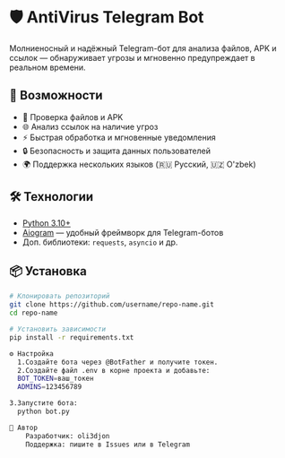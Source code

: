 # 🛡️ AntiVirus Telegram Bot

Молниеносный и надёжный Telegram-бот для анализа файлов, APK и ссылок — обнаруживает угрозы и мгновенно предупреждает в реальном времени.

## 🚀 Возможности
- 📂 Проверка файлов и APK
- 🌐 Анализ ссылок на наличие угроз
- ⚡ Быстрая обработка и мгновенные уведомления
- 🔒 Безопасность и защита данных пользователей
- 🌍 Поддержка нескольких языков (🇷🇺 Русский, 🇺🇿 O'zbek)

## 🛠 Технологии
- [Python 3.10+](https://www.python.org/)
- [Aiogram](https://github.com/aiogram/aiogram) — удобный фреймворк для Telegram-ботов
- Доп. библиотеки: `requests`, `asyncio` и др.

## 📦 Установка
```bash
# Клонировать репозиторий
git clone https://github.com/username/repo-name.git
cd repo-name

# Установить зависимости
pip install -r requirements.txt

⚙️ Настройка
  1.Создайте бота через @BotFather и получите токен.
  2.Создайте файл .env в корне проекта и добавьте:
  BOT_TOKEN=ваш_токен
  ADMINS=123456789

3.Запустите бота:
  python bot.py

👤 Автор
    Разработчик: oli3djon
    Поддержка: пишите в Issues или в Telegram
